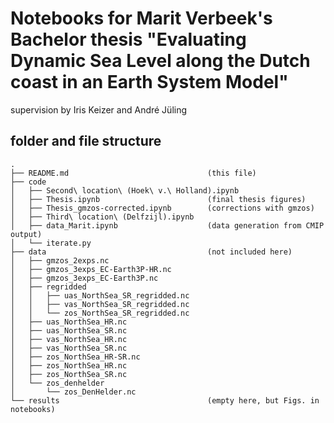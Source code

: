 # Notebooks for Marit Verbeek's Bachelor thesis "Evaluating Dynamic Sea Level along the Dutch coast in an Earth System Model"

supervision by Iris Keizer and André Jüling

## folder and file structure
```
.
├── README.md                               (this file)
├── code
│   ├── Second\ location\ (Hoek\ v.\ Holland).ipynb
│   ├── Thesis.ipynb                        (final thesis figures)
│   ├── Thesis_gmzos-corrected.ipynb        (corrections with gmzos)
│   ├── Third\ location\ (Delfzijl).ipynb
│   ├── data_Marit.ipynb                    (data generation from CMIP output)
│   └── iterate.py
├── data                                    (not included here)
│   ├── gmzos_2exps.nc
│   ├── gmzos_3exps_EC-Earth3P-HR.nc
│   ├── gmzos_3exps_EC-Earth3P.nc
│   ├── regridded
│   │   ├── uas_NorthSea_SR_regridded.nc
│   │   ├── vas_NorthSea_SR_regridded.nc
│   │   └── zos_NorthSea_SR_regridded.nc
│   ├── uas_NorthSea_HR.nc
│   ├── uas_NorthSea_SR.nc
│   ├── vas_NorthSea_HR.nc
│   ├── vas_NorthSea_SR.nc
│   ├── zos_NorthSea_HR-SR.nc
│   ├── zos_NorthSea_HR.nc
│   ├── zos_NorthSea_SR.nc
│   └── zos_denhelder
│       └── zos_DenHelder.nc
└── results                                 (empty here, but Figs. in notebooks)
```
